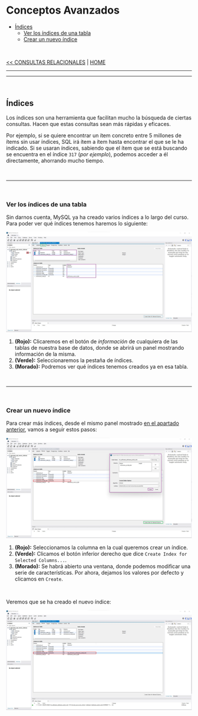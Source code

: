 # Conceptos Avanzados

* [Índices](#índices)
    * [Ver los índices de una tabla](#ver-los-índices-de-una-tabla)
    * [Crear un nuevo índice](#crear-un-nuevo-índice)


<br/>

[<< CONSULTAS RELACIONALES](./06_relational_queries.md#consultas-relacionales) | [HOME](../../README.md#devcamp)

<hr/><hr/><br/>

## Índices

Los índices son una herramienta que facilitan mucho la búsqueda de ciertas consultas. Hacen que estas consultas sean más rápidas y eficaces.

Por ejemplo, si se quiere encontrar un ítem concreto entre 5 millones de ítems sin usar índices, SQL irá ítem a ítem hasta encontrar el que se le ha indicado. Si se usaran índices, sabiendo que el ítem que se está buscando se encuentra en el índice `317` (*por ejemplo*), podemos acceder a él directamente, ahorrando mucho tiempo.

<br/>

<hr/><br/>

### Ver los índices de una tabla

Sin darnos cuenta, MySQL ya ha creado varios índices a lo largo del curso. Para poder ver qué índices tenemos haremos lo siguiente:

![index_01](./images/indexes/index_01.jpg)

1. **(Rojo):** Clicaremos en el botón de *información* de cualquiera de las tablas de nuestra base de datos, donde se abrirá un panel mostrando información de la misma.
2. **(Verde):** Seleccionaremos la pestaña de índices.
3. **(Morado):** Podremos ver qué índices tenemos creados ya en esa tabla.

<br/>

<hr/><br/>

### Crear un nuevo índice

Para crear más índices, desde el mismo panel mostrado [en el apartado anterior](#ver-los-índices-de-una-tabla), vamos a seguir estos pasos:

![index_02](./images/indexes/index_02.jpg)

1. **(Rojo):** Seleccionamos la columna en la cual queremos crear un índice.
2. **(Verde):** Clicamos el botón inferior derecho que dice `Create Index for Selected Columns...`.
3. **(Morado):** Se habrá abierto una ventana, donde podemos modificar una serie de características. Por ahora, dejamos los valores por defecto y clicamos en `Create`.

<br/>

Veremos que se ha creado el nuevo índice:

![index_03](./images/indexes/index_03.jpg)
